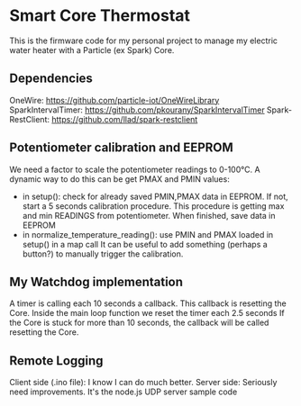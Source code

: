 # Smart Core Thermostat

This is the firmware code for my personal project to manage my electric water heater with a Particle (ex Spark) Core.

Dependencies
---
OneWire: https://github.com/particle-iot/OneWireLibrary
SparkIntervalTimer: https://github.com/pkourany/SparkIntervalTimer
Spark-RestClient: https://github.com/llad/spark-restclient


Potentiometer calibration and EEPROM
---
We need a factor to scale the potentiometer readings to 0-100°C.
A dynamic way to do this can be get PMAX and PMIN values:
- in setup(): check for already saved PMIN,PMAX data in EEPROM. If not, start
a 5 seconds calibration procedure. This procedure is getting max and min READINGS
from potentiometer. When finished, save data in EEPROM
- in normalize_temperature_reading(): use PMIN and PMAX loaded in setup() in a map
call
It can be useful to add something (perhaps a button?) to manually trigger the
 calibration.

My Watchdog implementation
---
A timer is calling each 10 seconds a callback. This callback is resetting the Core.
Inside the main loop function we reset the timer each 2.5 seconds
If the Core is stuck for more than 10 seconds, the callback will be called resetting the Core.

Remote Logging
---
Client side (.ino file): I know I can do much better.
Server side: Seriously need improvements. It's the node.js UDP server sample code
